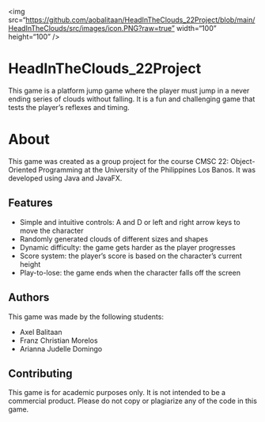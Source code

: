 <img src=“https://github.com/aobalitaan/HeadInTheClouds_22Project/blob/main/HeadInTheClouds/src/images/icon.PNG?raw=true” width=“100” height=“100” />

# HeadInTheClouds_22Project
This game is a platform jump game where the player must jump in a never ending series of clouds without falling. It is a fun and challenging game that tests the player’s reflexes and timing.

# About
This game was created as a group project for the course CMSC 22: Object-Oriented Programming at the University of the Philippines Los Banos. It was developed using Java and JavaFX.

## Features
- Simple and intuitive controls: A and D or left and right arrow keys to move the character
- Randomly generated clouds of different sizes and shapes
- Dynamic difficulty: the game gets harder as the player progresses
- Score system: the player’s score is based on the character’s current height
- Play-to-lose: the game ends when the character falls off the screen

## Authors
This game was made by the following students:
- Axel Balitaan
- Franz Christian Morelos
- Arianna Judelle Domingo

## Contributing
This game is for academic purposes only. It is not intended to be a commercial product. Please do not copy or plagiarize any of the code in this game.